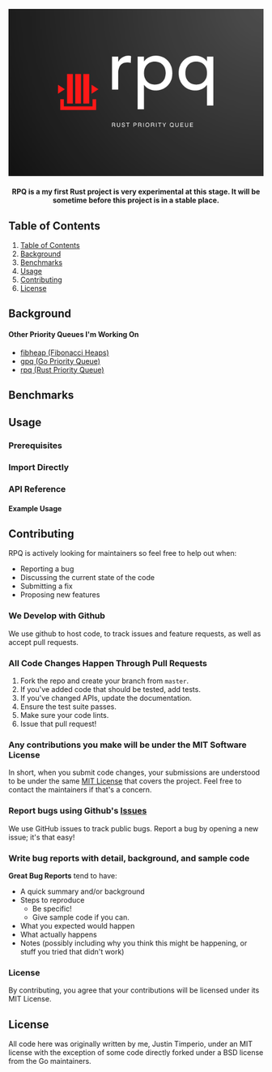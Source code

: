 <p align="center">
  <img src="./docs/rpq.png">
</p>

<h4 align="center">
  RPQ is a my first Rust project is very experimental at this stage. It will be sometime before this project is in a stable place. 
</h4>


## Table of Contents
1. [Table of Contents](https://github.com/JustinTimperio/rpq?tab=readme-ov-file#table-of-contents)
2. [Background](https://github.com/JustinTimperio/rpq?tab=readme-ov-file#background)
4. [Benchmarks](https://github.com/JustinTimperio/rpq?tab=readme-ov-file#benchmarks)
3. [Usage](https://github.com/JustinTimperio/rpq?tab=readme-ov-file#usage)
5. [Contributing](https://github.com/JustinTimperio/rpq?tab=readme-ov-file#contributing)
6. [License](https://github.com/JustinTimperio/rpq?tab=readme-ov-file#license)

## Background

#### Other Priority Queues I'm Working On
- [fibheap (Fibonacci Heaps)](https://github.com/JustinTimperio/fibheap)
- [gpq (Go Priority Queue)](https://github.com/JustinTimperio/gpq)
- [rpq (Rust Priority Queue)](https://github.com/JustinTimperio/rpq)

## Benchmarks

## Usage

### Prerequisites 

### Import Directly

### API Reference

#### Example Usage


## Contributing
RPQ is actively looking for maintainers so feel free to help out when:

- Reporting a bug
- Discussing the current state of the code
- Submitting a fix
- Proposing new features

### We Develop with Github
We use github to host code, to track issues and feature requests, as well as accept pull requests.

### All Code Changes Happen Through Pull Requests
1. Fork the repo and create your branch from `master`.
2. If you've added code that should be tested, add tests.
3. If you've changed APIs, update the documentation.
4. Ensure the test suite passes.
5. Make sure your code lints.
6. Issue that pull request!

### Any contributions you make will be under the MIT Software License
In short, when you submit code changes, your submissions are understood to be under the same [MIT License](http://choosealicense.com/licenses/mit/) that covers the project. Feel free to contact the maintainers if that's a concern.

### Report bugs using Github's [Issues](https://github.com/JustinTimperio/rpq/issues)
We use GitHub issues to track public bugs. Report a bug by opening a new issue; it's that easy!

### Write bug reports with detail, background, and sample code
**Great Bug Reports** tend to have:

- A quick summary and/or background
- Steps to reproduce
  - Be specific!
  - Give sample code if you can.
- What you expected would happen
- What actually happens
- Notes (possibly including why you think this might be happening, or stuff you tried that didn't work)

### License
By contributing, you agree that your contributions will be licensed under its MIT License.

## License
All code here was originally written by me, Justin Timperio, under an MIT license with the exception of some code directly forked under a BSD license from the Go maintainers.